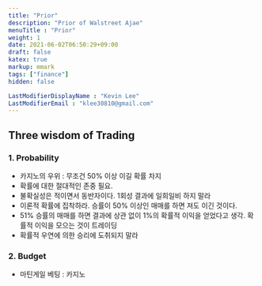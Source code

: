```yaml
---
title: "Prior"
description: "Prior of Walstreet Ajae"
menuTitle : "Prior"
weight: 1
date: 2021-06-02T06:50:29+09:00
draft: false
katex: true
markup: mmark
tags: ["finance"]
hidden: false

LastModifierDisplayName : "Kevin Lee"
LastModifierEmail : "klee30810@gmail.com"
---
```


## Three wisdom of Trading

### 1. Probability

- 카지노의 우위 : 무조건 50% 이상 이길 확률 차지
- 확률에 대한 절대적인 존중 필요.
- 불확실성은 적이면서 동반자이다. 1회성 결과에 일희일비 하지 말라
- 이론적 확률에 집착하라. 승률이 50% 이상인 매매를 하면 져도 이긴 것이다.
- 51% 승률의 매매를 하면 결과에 상관 없이 1%의 확률적 이익을 얻었다고 생각. 확률적 이익을 모으는 것이 트레이딩
- 확률적 우연에 의한 승리에 도취되지 말라

### 2. Budget

- 마틴게일 베팅 : 카지노